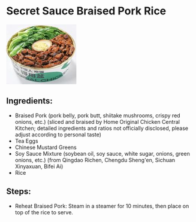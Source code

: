 # Secret Sauce Braised Pork Rice

![秘汁卤肉饭](../../images/%E7%A7%98%E6%B1%81%E5%8D%A4%E8%82%89%E9%A5%AD.png)


## Ingredients:

- Braised Pork (pork belly, pork butt, shiitake mushrooms, crispy red onions, etc.) (sliced and braised by Home Original Chicken Central Kitchen; detailed ingredients and ratios not officially disclosed, please adjust according to personal taste)
- Tea Eggs
- Chinese Mustard Greens
- Soy Sauce Mixture (soybean oil, soy sauce, white sugar, onions, green onions, etc.) (from Qingdao Richen, Chengdu Sheng'en, Sichuan Xinyaxuan, Bifei Ai)
- Rice

## Steps:

- Reheat Braised Pork: Steam in a steamer for 10 minutes, then place on top of the rice to serve.